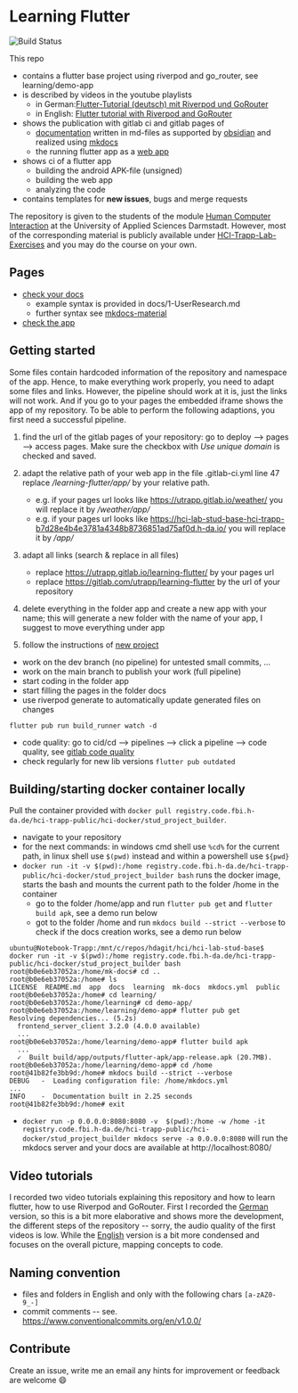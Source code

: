 # Learning Flutter

![Build Status](https://code.fbi.h-da.de/hci-trapp/hci-lab-studi-sose24/hci-Mi4x-grey/badges/main/pipeline.svg)

This repo 

- contains a flutter base project using riverpod and go_router, see learning/demo-app
- is described by videos in the youtube playlists
  - in German:[Flutter-Tutorial (deutsch) mit Riverpod und GoRouter](https://www.youtube.com/playlist?list=PLosiZFS_rnz4QLGoivxmL8thtp9la79eW)
  - in English: [Flutter tutorial with Riverpod and GoRouter](https://www.youtube.com/playlist?list=PLosiZFS_rnz6GE9SJPoVrmHB3wndU6K_Q)
- shows the publication with gitlab ci and gitlab pages of
  - [documentation](https://hcimo4x-grey-trapp-hci-trapp-hci-lab-studi-sose2-e6afe3a1eb2adc.h-da.io/docs) written in md-files as supported by [obsidian](https://obsidian.md/) and realized using [mkdocs](https://www.mkdocs.org/)
  - the running flutter app as a [web app](https://hcimo4x-grey-trapp-hci-trapp-hci-lab-studi-sose2-e6afe3a1eb2adc.h-da.io/app/)
- shows ci of a flutter app
  - building the android APK-file (unsigned)
  - building the web app
  - analyzing the code
- contains templates for **new issues**, bugs and merge requests

The repository is given to the students of the module [Human Computer Interaction](https://obs.fbi.h-da.de/mhb/modul.php?nr=30.7328&sem=20212) at the University of Applied Sciences Darmstadt.
However, most of the corresponding material is publicly available under [HCI-Trapp-Lab-Exercises](https://hci-trapp.h-da.io/hci-material/) and you may do the course on your own.

## Pages

- [check your docs](https://hcimo4x-grey-trapp-hci-trapp-hci-lab-studi-sose2-e6afe3a1eb2adc.h-da.io/docs/)
    - example syntax is provided in docs/1-UserResearch.md
    - further syntax see [mkdocs-material](https://squidfunk.github.io/mkdocs-material/reference/)
- [check the app](https://hcimo4x-grey-trapp-hci-trapp-hci-lab-studi-sose2-e6afe3a1eb2adc.h-da.io/app/)

## Getting started

Some files contain hardcoded information of the repository and namespace of the app. Hence, to make everything work properly, you need to adapt some files and links. However, the pipeline should work at it is, just the links will not work. And if you go to your pages the embedded iframe shows the app of my repository. To be able to perform the following adaptions, you first need a successful pipeline.

1. find the url of the gitlab pages of your repository: go to deploy --> pages --> access pages. Make sure the checkbox with _Use unique domain_ is checked and saved.

2. adapt the relative path of your web app in the file .gitlab-ci.yml line 47 replace _/learning-flutter/app/_ by your relative path.

   - e.g. if your pages url looks like https://utrapp.gitlab.io/weather/ you will replace it by _/weather/app/_
   - e.g. if your pages url looks like https://hci-lab-stud-base-hci-trapp-b7d28e4b4e3781a4348b8736851ad75af0d.h-da.io/ you will replace it by _/app/_

3. adapt all links (search & replace in all files)

   - replace https://utrapp.gitlab.io/learning-flutter/ by your pages url
   - replace https://gitlab.com/utrapp/learning-flutter by the url of your repository

4. delete everything in the folder app and create a new app with your name; this will generate a new folder with the name of your app, I suggest to move everything under app 
5. follow the instructions of [new project](https://hci-trapp.h-da.io/hci-material/theory/flutter/#new-project) 

- work on the dev branch (no pipeline) for untested small commits, ...
- work on the main branch to publish your work (full pipeline)
- start coding in the folder app
- start filling the pages in the folder docs
- use riverpod generate to automatically update generated files on changes

```
flutter pub run build_runner watch -d
```

- code quality: go to cid/cd --> pipelines --> click a pipeline --> code quality, see [gitlab code quality](https://docs.gitlab.com/ee/ci/testing/code_quality.html)
- check regularly for new lib versions `flutter pub outdated`

## Building/starting docker container locally
Pull the container provided with `docker pull registry.code.fbi.h-da.de/hci-trapp-public/hci-docker/stud_project_builder`.
- navigate to your repository
- for the next commands: in windows cmd shell use `%cd%` for the current path, in linux shell use `$(pwd)` instead and within a powershell use `${pwd}`
- `docker run -it -v $(pwd):/home registry.code.fbi.h-da.de/hci-trapp-public/hci-docker/stud_project_builder bash` runs the docker image, starts the bash and mounts the current path to the folder /home in the container
  - go to the folder /home/app and run `flutter pub get` and `flutter build apk`, see a demo run below
  - got to the folder /home and run `mkdocs build --strict --verbose` to check if the docs creation works, see a demo run below

```
ubuntu@Notebook-Trapp:/mnt/c/repos/hdagit/hci/hci-lab-stud-base$ docker run -it -v $(pwd):/home registry.code.fbi.h-da.de/hci-trapp-public/hci-docker/stud_project_builder bash
root@b0e6eb37052a:/home/mk-docs# cd ..
root@b0e6eb37052a:/home# ls
LICENSE  README.md  app  docs  learning  mk-docs  mkdocs.yml  public
root@b0e6eb37052a:/home# cd learning/
root@b0e6eb37052a:/home/learning# cd demo-app/
root@b0e6eb37052a:/home/learning/demo-app# flutter pub get
Resolving dependencies... (5.2s)
  frontend_server_client 3.2.0 (4.0.0 available)
  ...
root@b0e6eb37052a:/home/learning/demo-app# flutter build apk
  ...
  ✓  Built build/app/outputs/flutter-apk/app-release.apk (20.7MB).
root@b0e6eb37052a:/home/learning/demo-app# cd /home
root@41b82fe3bb9d:/home# mkdocs build --strict --verbose
DEBUG   -  Loading configuration file: /home/mkdocs.yml
...
INFO    -  Documentation built in 2.25 seconds
root@41b82fe3bb9d:/home# exit 
```
  
- `docker run -p 0.0.0.0:8080:8080 -v  $(pwd):/home -w /home -it registry.code.fbi.h-da.de/hci-trapp-public/hci-docker/stud_project_builder mkdocs serve -a 0.0.0.0:8080` will run the mkdocs server and your docs are available at http://localhost:8080/

## Video tutorials

I recorded two video tutorials explaining this repository and how to learn flutter, how to use Riverpod and GoRouter. First I recorded the [German](https://www.youtube.com/playlist?list=PLosiZFS_rnz4QLGoivxmL8thtp9la79eW) version, so this is a bit more elaborative and shows more the development, the different steps of the repository -- sorry, the audio quality of the first videos is low. While the [English](https://www.youtube.com/playlist?list=PLosiZFS_rnz6GE9SJPoVrmHB3wndU6K_Q) version is a bit more condensed and focuses on the overall picture, mapping concepts to code.

## Naming convention

- files and folders in English and only with the following chars `[a-zAZ0-9_-]`
- commit comments -- see. https://www.conventionalcommits.org/en/v1.0.0/

## Contribute

Create an issue, write me an email any hints for improvement or feedback are welcome :smile:
